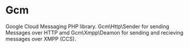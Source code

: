 # Gcm
Google Cloud Messaging PHP library. Gcm\Http\Sender for sending Messages over HTTP amd Gcm\Xmpp\Deamon for sending and recieving messages over XMPP (CCS).
